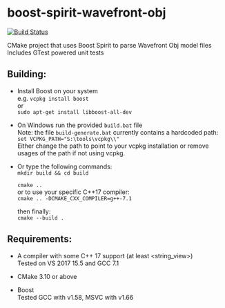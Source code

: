 # boost-spirit-wavefront-obj

[![Build Status](https://travis-ci.org/jamesmcgill/boost-spirit-wavefront-obj.svg?branch=master)](https://travis-ci.org/jamesmcgill/boost-spirit-wavefront-obj)  

CMake project that uses Boost Spirit to parse Wavefront Obj model files  
Includes GTest powered unit tests  

## Building:
+ Install Boost on your system  
e.g. `vcpkg install boost`  
or  
`sudo apt-get install libboost-all-dev`  
+ On Windows run the provided `build.bat` file   
   Note: the file `build-generate.bat` currently contains a hardcoded path: `set VCPKG_PATH="S:\tools\vcpkg\\"`  
   Either change the path to point to your vcpkg installation or remove usages of the path if not using vcpkg.  
   
+ Or type the following commands:  
   `mkdir build && cd build`  
   
   `cmake ..`  
     or to use your specific C++17 compiler:  
   `cmake .. -DCMAKE_CXX_COMPILER=g++-7.1`  
   
   then finally:  
   `cmake --build .`  

## Requirements:
+ A compiler with some C++ 17 support (at least <string_view>)  
    Tested on VS 2017 15.5 and GCC 7.1 

+ CMake 3.10 or above

+ Boost  
    Tested GCC with v1.58, MSVC with v1.66 
